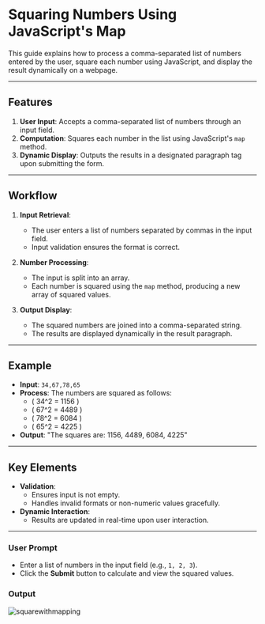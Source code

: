 # Squaring Numbers Using JavaScript's Map

This guide explains how to process a comma-separated list of numbers entered by the user, square each number using JavaScript, and display the result dynamically on a webpage.

---

## Features

1. **User Input**: Accepts a comma-separated list of numbers through an input field.
2. **Computation**: Squares each number in the list using JavaScript's `map` method.
3. **Dynamic Display**: Outputs the results in a designated paragraph tag upon submitting the form.

---

## Workflow

1. **Input Retrieval**:
   - The user enters a list of numbers separated by commas in the input field.
   - Input validation ensures the format is correct.

2. **Number Processing**:
   - The input is split into an array.
   - Each number is squared using the `map` method, producing a new array of squared values.

3. **Output Display**:
   - The squared numbers are joined into a comma-separated string.
   - The results are displayed dynamically in the result paragraph.

---

## Example

- **Input**: `34,67,78,65`
- **Process**: The numbers are squared as follows:
  - \( 34^2 = 1156 \)
  - \( 67^2 = 4489 \)
  - \( 78^2 = 6084 \)
  - \( 65^2 = 4225 \)
- **Output**: "The squares are: 1156, 4489, 6084, 4225"

---

## Key Elements

- **Validation**:
  - Ensures input is not empty.
  - Handles invalid formats or non-numeric values gracefully.
- **Dynamic Interaction**:
  - Results are updated in real-time upon user interaction.

---

### User Prompt

- Enter a list of numbers in the input field (e.g., `1, 2, 3`).
- Click the **Submit** button to calculate and view the squared values.

### Output
![squarewithmapping](https://github.com/user-attachments/assets/6bdd6b39-ab13-4da6-8406-3a1ddfeb4ce3)
